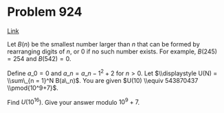 # Problem 924

[Link](https://projecteuler.net/problem=924)

Let $B(n)$ be the smallest number larger than $n$ that can be formed by rearranging digits of $n$, or $0$ if no such number exists. For example, $B(245) = 254$ and $B(542) = 0$.

Define $a\_0 = 0$ and $a\_n = a\_{n - 1}^2 + 2$ for $n>0$. Let $\\displaystyle U(N) = \\sum\_{n = 1}^N B(a\_n)$. You are given $U(10) \\equiv 543870437 \\pmod{10^9+7}$.

Find $U(10^{16})$. Give your answer modulo $10^9 + 7$.